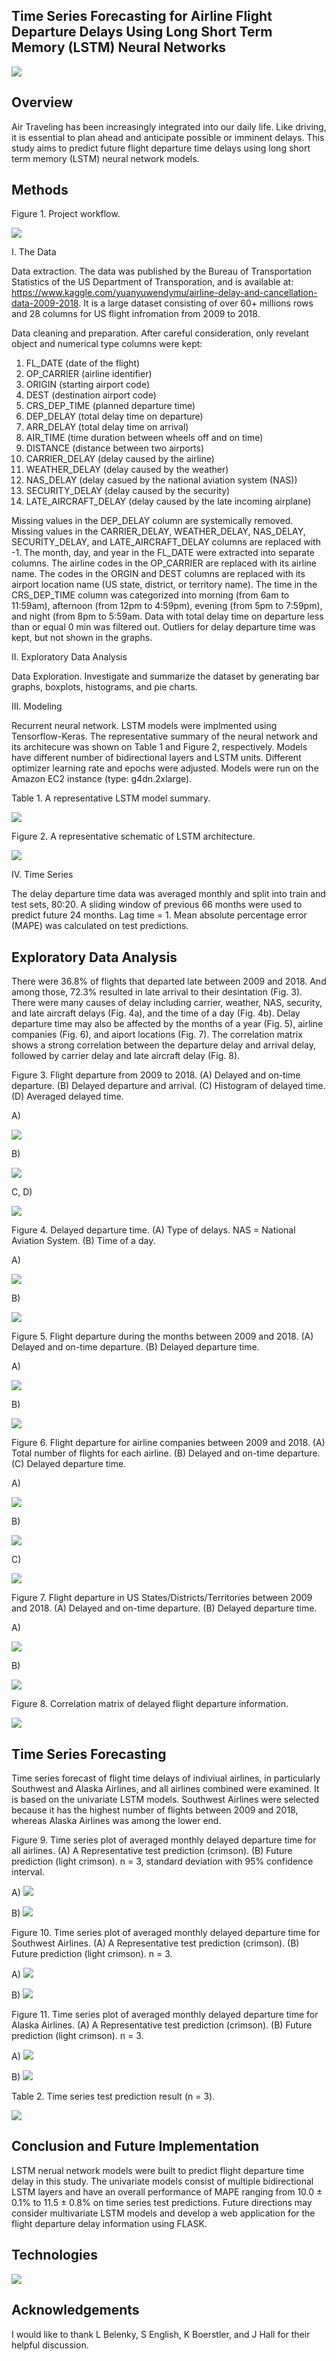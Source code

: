 ## Time Series Forecasting for Airline Flight Departure Delays Using Long Short Term Memory (LSTM) Neural Networks


![](image/airport.png)



## Overview

Air Traveling has been increasingly integrated into our daily life.  Like driving, it is essential to plan ahead and anticipate possible or imminent delays.  This study aims to predict future flight departure time delays using long short term memory (LSTM) neural network models.



## Methods

Figure 1.  Project workflow.

![](image/workflow.jpg)


I. The Data

Data extraction.  The data was published by the Bureau of Transportation Statistics of the US Department of Transporation, and is available at: https://www.kaggle.com/yuanyuwendymu/airline-delay-and-cancellation-data-2009-2018.  It is a large dataset consisting of over 60+ millions rows and 28 columns for US flight infromation from 2009 to 2018.

Data cleaning and preparation.  After careful consideration, only revelant object and numerical type columns were kept:
    
  1. FL_DATE (date of the flight)
  2. OP_CARRIER (airline identifier)
  3. ORIGIN (starting airport code)
  4. DEST (destination airport code)
  5. CRS_DEP_TIME (planned departure time)
  6. DEP_DELAY (total delay time on departure)
  7. ARR_DELAY (total delay time on arrival)
  8. AIR_TIME (time duration between wheels off and on time)
  9. DISTANCE (distance between two airports)
  10. CARRIER_DELAY (delay caused by the airline)
  11. WEATHER_DELAY (delay caused by the weather)
  12. NAS_DELAY (delay casued by the national aviation system (NAS))
  13. SECURITY_DELAY (delay caused by the security)
  14. LATE_AIRCRAFT_DELAY (delay caused by the late incoming airplane)
    
Missing values in the DEP_DELAY column are systemically removed.  Missing values in the CARRIER_DELAY, WEATHER_DELAY, NAS_DELAY, SECURITY_DELAY, and LATE_AIRCRAFT_DELAY columns are replaced with -1.  The month, day, and year in the FL_DATE were extracted into separate columns.  The airline codes in the OP_CARRIER are replaced with its airline name.  The codes in the ORGIN and DEST columns are replaced with its airport location name (US state, district, or territory name).  The time in the CRS_DEP_TIME column was categorized into morning (from 6am to 11:59am), afternoon (from 12pm to 4:59pm), evening (from 5pm to 7:59pm), and night (from 8pm to 5:59am.  Data with total delay time on departure less than or equal 0 min was filtered out.  Outliers for delay departure time was kept, but not shown in the graphs.


II. Exploratory Data Analysis

Data Exploration.  Investigate and summarize the dataset by generating bar graphs, boxplots, histograms, and pie charts.
    

III. Modeling

Recurrent neural network.  LSTM models were implmented using Tensorflow-Keras.  The representative summary of the neural network and its architecure was shown on Table 1 and Figure 2, respectively.  Models have different number of bidirectional layers and LSTM units.  Different optimizer learning rate and epochs were adjusted.  Models were run on the Amazon EC2 instance (type: g4dn.2xlarge).

Table 1.  A representative LSTM model summary.

![](image/LSTM_model_summary.jpg)

Figure 2.  A representative schematic of LSTM architecture.

![](image/schematic_LSTM_architecture.jpg)



IV. Time Series

The delay departure time data was averaged monthly and split into train and test sets, 80:20.  A sliding window of previous 66 months were used to predict future 24 months.  Lag time = 1.  Mean absolute percentage error (MAPE) was calculated on test predictions.



## Exploratory Data Analysis

There were 36.8% of flights that departed late between 2009 and 2018.  And among those, 72.3% resulted in late arrival to their desintation (Fig. 3).  There were many causes of delay including carrier, weather, NAS, security, and late aircraft delays (Fig. 4a), and the time of a day (Fig. 4b).  Delay departure time may also be affected by the months of a year (Fig. 5), airline companies (Fig. 6), and aiport locations (Fig. 7).  The correlation matrix shows a strong correlation between the departure delay and arrival delay, followed by carrier delay and late aircraft delay (Fig. 8).

Figure 3.  Flight departure from 2009 to 2018.  (A) Delayed and on-time departure. (B) Delayed departure and arrival. (C) Histogram of delayed time.  (D) Averaged delayed time.

A)

![](image/flightDeparture2009_2018.png)

B)

![](image/delayedDeparture2009_2018.png)

C, D)

![](image/time_delay.png)



Figure 4.  Delayed departure time.  (A) Type of delays.  NAS = National Aviation System.  (B) Time of a day.

A)

![](image/boxplotDelay.png)

B)

![](image/boxplotTime.png)



Figure 5.  Flight departure during the months between 2009 and 2018.  (A) Delayed and on-time departure.  (B) Delayed departure time.

A)

![](image/months.png)

B)

![](image/boxplotMonths.png)



Figure 6.  Flight departure for airline companies between 2009 and 2018.  (A) Total number of flights for each airline.  (B) Delayed and on-time departure.  (C) Delayed departure time.

A)

![](image/airline_counts.png)

B)

![](image/airline.png)

C)

![](image/boxplotAirline.png)



Figure 7.  Flight departure in US States/Districts/Territories between 2009 and 2018.  (A) Delayed and on-time departure.  (B) Delayed departure time.

A)

![](image/states.png)

B)

![](image/boxplotStates.png)



Figure 8.  Correlation matrix of delayed flight departure information.

![](image/correlation_matrix.png)



## Time Series Forecasting

Time series forecast of flight time delays of indiviual airlines, in particularly Southwest and Alaska Airlines, and all airlines combined were examined.  It is based on the univariate LSTM models.  Southwest Airlines were selected because it has the highest number of flights between 2009 and 2018, whereas Alaska Airlines was among the lower end.

Figure 9.  Time series plot of averaged monthly delayed departure time for all airlines.  (A) A Representative test prediction (crimson).  (B) Future prediction (light crimson).  n = 3, standard deviation with 95% confidence interval.

A)
![](image/predict_test_all_flights.png)

B)
![](image/predict_future_spread_all_flights.png)


Figure 10.  Time series plot of averaged monthly delayed departure time for Southwest Airlines.  (A) A Representative test prediction (crimson).  (B) Future prediction (light crimson).  n = 3.

A)
![](image/predict_test_sw.png)

B)
![](image/predict_future_spread_sw.png)


Figure 11.  Time series plot of averaged monthly delayed departure time for Alaska Airlines.  (A) A Representative test prediction (crimson).  (B) Future prediction (light crimson).  n = 3.

A)
![](image/predict_test_alaska.png)

B)
![](image/predict_future_spread_alaska.png)


Table 2.  Time series test prediction result (n = 3).

![](image/result_table.jpg)



## Conclusion and Future Implementation
LSTM nerual network models were built to predict flight departure time delay in this study.  The univariate models consist of multiple bidirectional LSTM layers and have an overall performance of MAPE ranging from 10.0 ± 0.1% to 11.5 ± 0.8% on time series test predictions.  Future directions may consider multivariate LSTM models and develop a web application for the flight departure delay information using FLASK.



## Technologies

![](image/technologies.jpg)



## Acknowledgements

I would like to thank L Belenky, S English, K Boerstler, and J Hall for their helpful discussion.

